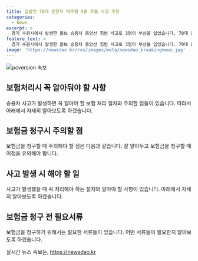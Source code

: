 ```yaml
---
title: 급발진 70대 운전자 역주행 5중 추돌 사고 주장
categories:
  - News
excerpt: >
  경기 수원시에서 발생한 볼보 승용차 중앙선 침범 사고로 3명이 부상을 입었습니다. 70대 운전자 A씨가 중앙선을 침범해 5대의 차량을 들이받았는데, A씨는 차량이 급발진했다고 주장하고 있습니다. 사고는 모닝 차량과 다른 승용차 4대를 휩쓸고 발생했으며, 부상자들은 현재 치료를 받고 있습니다. A씨의 음주 상태는 아닌 것으로 알려졌으며, 경찰은 사고 경위를 조사 중에 있습니다.
feature_text: >
  경기 수원시에서 발생한 볼보 승용차 중앙선 침범 사고로 3명이 부상을 입었습니다. 70대 운전자 A씨가 중앙선을 침범해 5대의 차량을 들이받았는데, A씨는 차량이 급발진했다고 주장하고 있습니다. 사고는 모닝 차량과 다른 승용차 4대를 휩쓸고 발생했으며, 부상자들은 현재 치료를 받고 있습니다. A씨의 음주 상태는 아닌 것으로 알려졌으며, 경찰은 사고 경위를 조사 중에 있습니다.
image: 'https://newsdao.kr/res/images/meta/newsdao_breakingnews.jpg'
---
```


<p><img src="https://newsdao.kr/res/images/meta/newsdao_breakingnews.jpg" alt="pcversion 속보" /></p>

<h2 data-ke-size="size26">보험처리시 꼭 알아둬야 할 사항</h2>

<p data-ke-size="size16">승용차 사고가 발생하면 꼭 알아야 할 보험 처리 절차와 주의할 점들이 있습니다. 따라서 아래에서 자세히 알아보도록 하겠습니다.</p>

<h2 data-ke-size="size26">보험금 청구시 주의할 점</h2>

<p data-ke-size="size16">보험금을 청구할 때 주의해야 할 점은 다음과 같습니다. 잘 알아두고 보험금을 청구할 때 이점을 유의해야 합니다.</p>

<h2 data-ke-size="size26">사고 발생 시 해야 할 일</h2>

<p data-ke-size="size16">사고가 발생했을 때 꼭 처리해야 하는 절차와 알아야 할 사항이 있습니다. 아래에서 자세히 알아보도록 하겠습니다.</p>

<h2 data-ke-size="size26">보험금 청구 전 필요서류</h2>

<p data-ke-size="size16">보험금을 청구하기 위해서는 필요한 서류들이 있습니다. 어떤 서류들이 필요한지 알아보도록 하겠습니다.</p>
실시간 뉴스 속보는, <a href="https://newsdao.kr" rel="dofollow">https://newsdao.kr</a>


